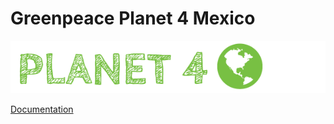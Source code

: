 # Greenpeace Planet 4 Mexico

![Planet4](./planet4.png)

[Documentation](https://support.greenpeace.org/planet4/nro-customization/deployment)
